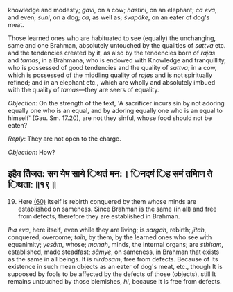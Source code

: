 knowledge and modesty; *gavi*, on a cow; *hastini*, on an elephant; *ca eva*, and even; *śuni*, on a dog; *ca*, as well as; *śvapāke*, on an eater of dog's meat.

Those learned ones who are habituated to see (equally) the unchanging, same and one Brahman, absolutely untouched by the qualities of *sattva* etc. and the tendencies created by it, as also by the tendencies born of *rajas* and *tamas*, in a Brāhmana, who is endowed with Knowledge and tranquillity, who is possessed of good tendencies and the quality of *sattva*; in a cow, which is possessed of the middling quality of *rajas* and is not spiritually refined; and in an elephant etc., which are wholly and absolutely imbued with the quality of *tamas*—they are seers of equality.

*Objection*: On the strength of the text, 'A sacrificer incurs sin by not adoring equally one who is an equal, and by adoring equally one who is an equal to himself' (Gau. Sm. 17.20), are not they sinful, whose food should not be eaten?

*Reply*: They are not open to the charge.

*Objection*: How?

## इहैव तैिजत: सग येष साये िथतं मन:। िनदषं िह समं तमािण ते िथता:॥१९॥

19. Here [\(60\)](#page--1-0) itself is rebirth conquered by them whose minds are established on sameness. Since Brahman is the same (in all) and free from defects, therefore they are established in Brahman.

*Iha eva*, here itself, even while they are living; is *sargah*, rebirth; *jitah*, conquered, overcome; *taih*, by them, by the learned ones who see with equanimity; *yesām*, whose; *manah*, minds, the internal organs; are *sthitam*, established, made steadfast; *sāmye*, on sameness, in Brahman that exists as the same in all beings. It is *nirdosam*, free from defects. Because of Its existence in such mean objects as an eater of dog's meat, etc., though It is supposed by fools to be affected by the defects of those (objects), still It remains untouched by those blemishes, *hi*, because It is free from defects.